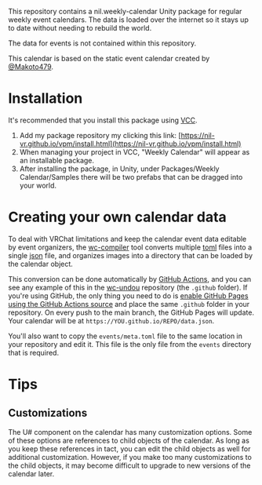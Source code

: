 This repository contains a nil.weekly-calendar Unity package for regular weekly event calendars. The data is loaded over the internet so it stays up to date without needing to rebuild the world.

The data for events is not contained within this repository.

This calendar is based on the static event calendar created by [@Makoto479].

[@Makoto479]: https://twitter.com/Makoto479

# Installation

It's recommended that you install this package using [VCC].

1. Add my package repository my clicking this link: [https://nil-vr.github.io/vpm/install.html](https://nil-vr.github.io/vpm/install.html)
2. When managing your project in VCC, "Weekly Calendar" will appear as an installable package.
3. After installing the package, in Unity, under Packages/Weekly Calendar/Samples there will be two prefabs that can be dragged into your world.

[VCC]: https://vcc.docs.vrchat.com/

# Creating your own calendar data

To deal with VRChat limitations and keep the calendar event data editable by event organizers, the [wc-compiler] tool converts multiple [toml] files into a single [json] file, and organizes images into a directory that can be loaded by the calendar object.

This conversion can be done automatically by [GitHub Actions], and you can see any example of this in the [wc-undou] repository (the `.github` folder). If you're using GitHub, the only thing you need to do is [enable GitHub Pages using the GitHub Actions source][enable-pages] and place the same `.github` folder in your repository. On every push to the main branch, the GitHub Pages will update. Your calendar will be at `https://YOU.github.io/REPO/data.json`.

You'll also want to copy the `events/meta.toml` file to the same location in your repository and edit it. This file is the only file from the `events` directory that is required.

[wc-compiler]: https://github.com/nil-vr/wc-compiler
[toml]: https://toml.io/
[json]: https://www.json.org/
[GitHub Actions]: https://docs.github.com/actions
[wc-undou]: https://github.com/nil-vr/wc-undou
[enable-pages]: https://docs.github.com/pages/getting-started-with-github-pages/configuring-a-publishing-source-for-your-github-pages-site#publishing-with-a-custom-github-actions-workflow

# Tips

## Customizations

The U# component on the calendar has many customization options. Some of these options are references to child objects of the calendar. As long as you keep these references in tact, you can edit the child objects as well for additional customization. However, if you make too many customizations to the child objects, it may become difficult to upgrade to new versions of the calendar later.
